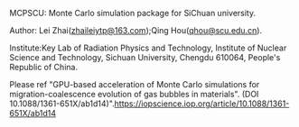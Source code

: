 MCPSCU: Monte Carlo simulation package for SiChuan university.<br/>

Author: Lei Zhai(<zhaileiytp@163.com>);Qing Hou(<qhou@scu.edu.cn>).<br/>

Institute:Key Lab of Radiation Physics and Technology, Institute of Nuclear Science and Technology, Sichuan University, Chengdu 610064, People's Republic of China.<br/>

Please ref "GPU-based acceleration of Monte Carlo simulations for migration-coalescence evolution of gas bubbles in materials". (DOI 10.1088/1361-651X/ab1d14)".<https://iopscience.iop.org/article/10.1088/1361-651X/ab1d14>
